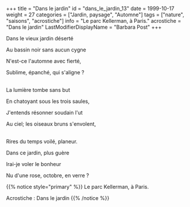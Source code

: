 +++
title = "Dans le jardin"
id = "dans_le_jardin_13"
date = 1999-10-17
weight = 27
categories = ["Jardin, paysage", "Automne"]
tags = ["nature", "saisons", "acrostiche"]
info = "Le parc Kellerman, à Paris."
acrostiche = "Dans le jardin"
LastModifierDisplayName = "Barbara Post"
+++

Dans le vieux jardin déserté

Au bassin noir sans aucun cygne

N'est-ce l'automne avec fierté,

Sublime, épanché, qui s'aligne ?

 \
La lumière tombe sans but

En chatoyant sous les trois saules,

J'entends résonner soudain l'ut

Au ciel; les oiseaux bruns s'envolent,

 \
Rires du temps voilé, planeur.

Dans ce jardin, plus guère

Irai-je voler le bonheur

Nu d'une rose, octobre, en verre ?

{{% notice style="primary" %}}
Le parc Kellerman, à Paris.

Acrostiche : Dans le jardin
{{% /notice %}}
